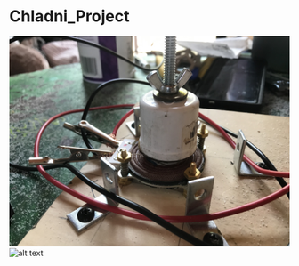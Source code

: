 # Chladni_Project
![alt text](https://github.com/salcott01/Chladni_Project/blob/main/IMG_8142.jpg)
![alt text](https://github.com/salcott01/Chladni_Project/blob/main/IMG_8143.jpg)
